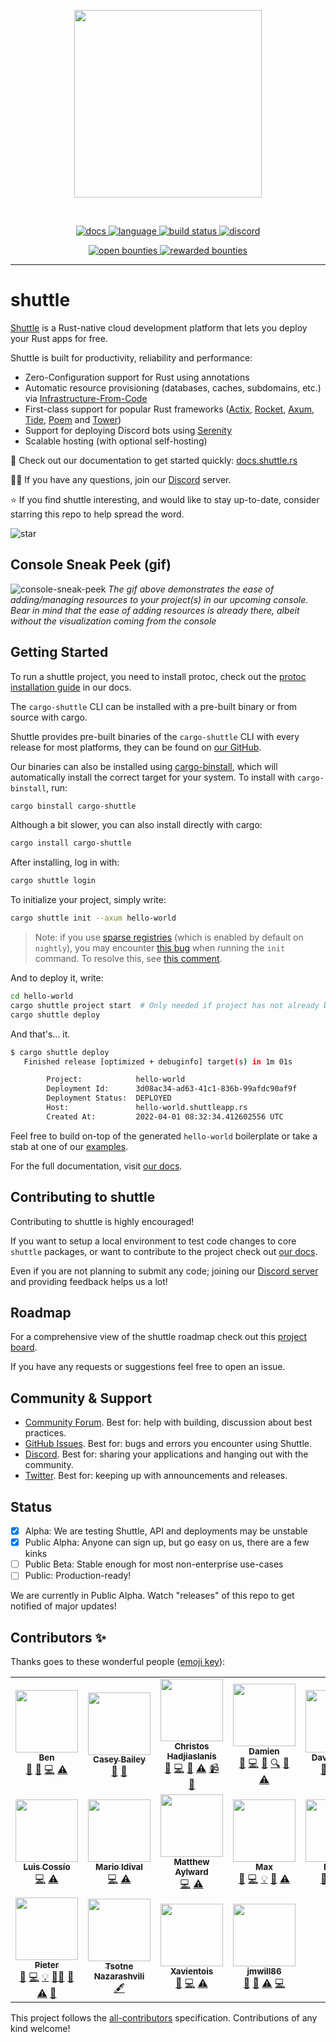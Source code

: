 <!-- markdownlint-disable -->
<p align="center">
<img width="300" src="https://raw.githubusercontent.com/shuttle-hq/shuttle/master/assets/logo-rectangle-transparent.png"/>
</p>
<br>
<p align=center>
  <a href="https://docs.rs/shuttle-runtime">
    <img alt="docs" src="https://img.shields.io/badge/docs-reference-orange">
  </a>
  <a href="https://github.com/shuttle-hq/shuttle/search?l=rust">
    <img alt="language" src="https://img.shields.io/badge/language-Rust-orange.svg">
  </a>
  <a href="https://circleci.com/gh/shuttle-hq/shuttle/">
    <img alt="build status" src="https://circleci.com/gh/shuttle-hq/shuttle.svg?style=shield"/>
  </a>
  <a href="https://discord.gg/H33rRDTm3p">
    <img alt="discord" src="https://img.shields.io/discord/803236282088161321?logo=discord"/>
  </a>
</p>
<p align="center">
  <a href="https://console.algora.io/org/shuttle/bounties?status=open">
    <img alt="open bounties" src="https://img.shields.io/endpoint?url=https%3A%2F%2Fconsole.algora.io%2Fapi%2Fshields%2Fshuttle%2Fbounties%3Fstatus%3Dopen"/>
  </a>
  <a href="https://console.algora.io/org/shuttle/bounties?status=completed">
    <img alt="rewarded bounties" src="https://img.shields.io/endpoint?url=https%3A%2F%2Fconsole.algora.io%2Fapi%2Fshields%2Fshuttle%2Fbounties%3Fstatus%3Dcompleted"/>
  </a>
</p>
<!-- markdownlint-restore -->

---

# shuttle

[Shuttle](https://www.shuttle.rs/) is a Rust-native cloud development platform that lets you deploy your Rust apps for free.

Shuttle is built for productivity, reliability and performance:

- Zero-Configuration support for Rust using annotations
- Automatic resource provisioning (databases, caches, subdomains, etc.) via [Infrastructure-From-Code](https://www.shuttle.rs/blog/2022/05/09/ifc)
- First-class support for popular Rust frameworks ([Actix](https://docs.shuttle.rs/examples/actix), [Rocket](https://docs.shuttle.rs/examples/rocket), [Axum](https://docs.shuttle.rs/examples/axum),
  [Tide](https://docs.shuttle.rs/examples/tide), [Poem](https://docs.shuttle.rs/examples/poem) and [Tower](https://docs.shuttle.rs/examples/tower))
- Support for deploying Discord bots using [Serenity](https://docs.shuttle.rs/examples/serenity)
- Scalable hosting (with optional self-hosting)

📖 Check out our documentation to get started quickly: [docs.shuttle.rs](https://docs.shuttle.rs)

🙋‍♂️ If you have any questions, join our [Discord](https://discord.gg/shuttle) server.

⭐ If you find shuttle interesting, and would like to stay up-to-date, consider starring this repo to help spread the word.

![star](https://i.imgur.com/kLWmThm.gif)

## Console Sneak Peek (gif)
![console-sneak-peek](https://i.imgur.com/1qdWipP.gif)
*The gif above demonstrates the ease of adding/managing resources to your project(s) in our upcoming console. Bear in mind that the ease of adding resources is already there, albeit without the visualization coming from the console*

## Getting Started

To run a shuttle project, you need to install protoc, check out the [protoc installation guide](https://docs.shuttle.rs/support/installing-protoc) in our docs.

The `cargo-shuttle` CLI can be installed with a pre-built binary or from source with cargo.

Shuttle provides pre-built binaries of the `cargo-shuttle` CLI with every release
for most platforms, they can be found on [our GitHub](https://github.com/shuttle-hq/shuttle/releases/latest).

Our binaries can also be installed using [cargo-binstall](https://github.com/cargo-bins/cargo-binstall),
which will automatically install the correct target for your system.
To install with `cargo-binstall`, run:

```sh
cargo binstall cargo-shuttle
```

Although a bit slower, you can also install directly with cargo:

```sh
cargo install cargo-shuttle
```

After installing, log in with:

```sh
cargo shuttle login
```

To initialize your project, simply write:

```bash
cargo shuttle init --axum hello-world
```

> Note: if you use [sparse registries](https://blog.rust-lang.org/inside-rust/2023/01/30/cargo-sparse-protocol.html) (which
> is enabled by default on `nightly`), you may encounter [this bug](https://github.com/shuttle-hq/shuttle/issues/821) when 
> running the `init` command. To resolve this, see [this comment](https://github.com/shuttle-hq/shuttle/issues/821#issuecomment-1525317860).

And to deploy it, write:

```bash
cd hello-world
cargo shuttle project start  # Only needed if project has not already been created during init
cargo shuttle deploy
```

And that's... it.

```bash
$ cargo shuttle deploy
   Finished release [optimized + debuginfo] target(s) in 1m 01s

        Project:            hello-world
        Deployment Id:      3d08ac34-ad63-41c1-836b-99afdc90af9f
        Deployment Status:  DEPLOYED
        Host:               hello-world.shuttleapp.rs
        Created At:         2022-04-01 08:32:34.412602556 UTC
```

Feel free to build on-top of the generated `hello-world` boilerplate or take a stab at one of our [examples](https://docs.shuttle.rs/examples/axum).

For the full documentation, visit [our docs](https://docs.shuttle.rs).

## Contributing to shuttle

Contributing to shuttle is highly encouraged!

If you want to setup a local environment to test code changes to core `shuttle` packages, or want to contribute to the project check out [our docs](https://docs.shuttle.rs/community/contribute).

Even if you are not planning to submit any code; joining our [Discord server](https://discord.gg/shuttle) and providing feedback helps us a lot!

## Roadmap

For a comprehensive view of the shuttle roadmap check out this [project board](https://github.com/orgs/shuttle-hq/projects/4).

If you have any requests or suggestions feel free to open an issue.

## Community & Support

- [Community Forum](https://github.com/shuttle-hq/shuttle/discussions). Best for: help with building, discussion about best practices.
- [GitHub Issues](https://github.com/shuttle-hq/shuttle/issues). Best for: bugs and errors you encounter using Shuttle.
- [Discord](https://discord.gg/shuttle). Best for: sharing your applications and hanging out with the community.
- [Twitter](https://twitter.com/shuttle_dev). Best for: keeping up with announcements and releases.

## Status

- [x] Alpha: We are testing Shuttle, API and deployments may be unstable
- [x] Public Alpha: Anyone can sign up, but go easy on us,
  there are a few kinks
- [ ] Public Beta: Stable enough for most non-enterprise use-cases
- [ ] Public: Production-ready!

We are currently in Public Alpha. Watch "releases" of this repo to get
notified of major updates!

## Contributors ✨

Thanks goes to these wonderful people ([emoji key](https://allcontributors.org/docs/en/emoji-key)):

<!-- ALL-CONTRIBUTORS-LIST:START - Do not remove or modify this section -->
<!-- prettier-ignore-start -->
<!-- markdownlint-disable -->
<table>
  <tr>
    <td align="center"><a href="https://kaleidawave.github.io/"><img src="https://avatars.githubusercontent.com/u/26967284?v=4?s=100" width="100px;" alt=""/><br /><sub><b>Ben</b></sub></a><br /><a href="#blog-kaleidawave" title="Blogposts">📝</a> <a href="https://github.com/shuttle-hq/shuttle/issues?q=author%3Akaleidawave" title="Bug reports">🐛</a> <a href="https://github.com/shuttle-hq/shuttle/commits?author=kaleidawave" title="Code">💻</a> <a href="https://github.com/shuttle-hq/shuttle/commits?author=kaleidawave" title="Tests">⚠️</a></td>
    <td align="center"><a href="https://github.com/SonicZentropy"><img src="https://avatars.githubusercontent.com/u/12196028?v=4?s=100" width="100px;" alt=""/><br /><sub><b>Casey Bailey</b></sub></a><br /><a href="https://github.com/shuttle-hq/shuttle/issues?q=author%3ASonicZentropy" title="Bug reports">🐛</a> <a href="https://github.com/shuttle-hq/shuttle/commits?author=SonicZentropy" title="Documentation">📖</a></td>
    <td align="center"><a href="https://github.com/christoshadjiaslanis"><img src="https://avatars.githubusercontent.com/u/14791384?v=4?s=100" width="100px;" alt=""/><br /><sub><b>Christos Hadjiaslanis</b></sub></a><br /><a href="#blog-christoshadjiaslanis" title="Blogposts">📝</a> <a href="https://github.com/shuttle-hq/shuttle/commits?author=christoshadjiaslanis" title="Code">💻</a> <a href="https://github.com/shuttle-hq/shuttle/pulls?q=is%3Apr+reviewed-by%3Achristoshadjiaslanis" title="Reviewed Pull Requests">👀</a> <a href="https://github.com/shuttle-hq/shuttle/commits?author=christoshadjiaslanis" title="Tests">⚠️</a> <a href="#video-christoshadjiaslanis" title="Videos">📹</a> <a href="https://github.com/shuttle-hq/shuttle/issues?q=author%3Achristoshadjiaslanis" title="Bug reports">🐛</a></td>
    <td align="center"><a href="https://github.com/brokad"><img src="https://avatars.githubusercontent.com/u/13315034?v=4?s=100" width="100px;" alt=""/><br /><sub><b>Damien</b></sub></a><br /><a href="https://github.com/shuttle-hq/shuttle/issues?q=author%3Abrokad" title="Bug reports">🐛</a> <a href="https://github.com/shuttle-hq/shuttle/commits?author=brokad" title="Code">💻</a> <a href="https://github.com/shuttle-hq/shuttle/commits?author=brokad" title="Documentation">📖</a> <a href="#fundingFinding-brokad" title="Funding Finding">🔍</a> <a href="https://github.com/shuttle-hq/shuttle/pulls?q=is%3Apr+reviewed-by%3Abrokad" title="Reviewed Pull Requests">👀</a> <a href="https://github.com/shuttle-hq/shuttle/commits?author=brokad" title="Tests">⚠️</a></td>
    <td align="center"><a href="http://alsuren.github.io/"><img src="https://avatars.githubusercontent.com/u/254647?v=4?s=100" width="100px;" alt=""/><br /><sub><b>David Laban</b></sub></a><br /><a href="https://github.com/shuttle-hq/shuttle/issues?q=author%3Aalsuren" title="Bug reports">🐛</a> <a href="https://github.com/shuttle-hq/shuttle/commits?author=alsuren" title="Code">💻</a> <a href="https://github.com/shuttle-hq/shuttle/commits?author=alsuren" title="Tests">⚠️</a></td>
    <td align="center"><a href="https://github.com/ivancernja"><img src="https://avatars.githubusercontent.com/u/14149737?v=4?s=100" width="100px;" alt=""/><br /><sub><b>Ivan</b></sub></a><br /><a href="#blog-ivancernja" title="Blogposts">📝</a> <a href="https://github.com/shuttle-hq/shuttle/issues?q=author%3Aivancernja" title="Bug reports">🐛</a> <a href="https://github.com/shuttle-hq/shuttle/commits?author=ivancernja" title="Code">💻</a> <a href="https://github.com/shuttle-hq/shuttle/commits?author=ivancernja" title="Tests">⚠️</a></td>
    <td align="center"><a href="https://github.com/lilianmoraru"><img src="https://avatars.githubusercontent.com/u/621738?v=4?s=100" width="100px;" alt=""/><br /><sub><b>Lilian Anatolie Moraru</b></sub></a><br /><a href="#content-lilianmoraru" title="Content">🖋</a></td>
  </tr>
  <tr>
    <td align="center"><a href="https://github.com/coszio"><img src="https://avatars.githubusercontent.com/u/62079184?v=4?s=100" width="100px;" alt=""/><br /><sub><b>Luis Cossío</b></sub></a><br /><a href="https://github.com/shuttle-hq/shuttle/commits?author=coszio" title="Code">💻</a> <a href="https://github.com/shuttle-hq/shuttle/commits?author=coszio" title="Tests">⚠️</a></td>
    <td align="center"><a href="https://github.com/marioidival"><img src="https://avatars.githubusercontent.com/u/1129263?v=4?s=100" width="100px;" alt=""/><br /><sub><b>Mario Idival</b></sub></a><br /><a href="https://github.com/shuttle-hq/shuttle/commits?author=marioidival" title="Code">💻</a> <a href="https://github.com/shuttle-hq/shuttle/commits?author=marioidival" title="Tests">⚠️</a></td>
    <td align="center"><a href="https://github.com/Butch78"><img src="https://avatars.githubusercontent.com/u/19205392?v=4?s=100" width="100px;" alt=""/><br /><sub><b>Matthew Aylward </b></sub></a><br /><a href="https://github.com/shuttle-hq/shuttle/commits?author=Butch78" title="Code">💻</a> <a href="https://github.com/shuttle-hq/shuttle/commits?author=Butch78" title="Tests">⚠️</a></td>
    <td align="center"><a href="https://github.com/bmoxb"><img src="https://avatars.githubusercontent.com/u/42641081?v=4?s=100" width="100px;" alt=""/><br /><sub><b>Max</b></sub></a><br /><a href="https://github.com/shuttle-hq/shuttle/issues?q=author%3Abmoxb" title="Bug reports">🐛</a> <a href="https://github.com/shuttle-hq/shuttle/commits?author=bmoxb" title="Code">💻</a> <a href="#example-bmoxb" title="Examples">💡</a> <a href="https://github.com/shuttle-hq/shuttle/pulls?q=is%3Apr+reviewed-by%3Abmoxb" title="Reviewed Pull Requests">👀</a> <a href="https://github.com/shuttle-hq/shuttle/commits?author=bmoxb" title="Tests">⚠️</a></td>
    <td align="center"><a href="https://github.com/nahuakang"><img src="https://avatars.githubusercontent.com/u/18533347?v=4?s=100" width="100px;" alt=""/><br /><sub><b>Nahua</b></sub></a><br /><a href="https://github.com/shuttle-hq/shuttle/issues?q=author%3Anahuakang" title="Bug reports">🐛</a> <a href="https://github.com/shuttle-hq/shuttle/commits?author=nahuakang" title="Code">💻</a> <a href="https://github.com/shuttle-hq/shuttle/commits?author=nahuakang" title="Tests">⚠️</a></td>
    <td align="center"><a href="https://github.com/nodard"><img src="https://avatars.githubusercontent.com/u/12720758?v=4?s=100" width="100px;" alt=""/><br /><sub><b>Nodar Daneliya</b></sub></a><br /><a href="#business-nodard" title="Business development">💼</a> <a href="#fundingFinding-nodard" title="Funding Finding">🔍</a></td>
    <td align="center"><a href="https://github.com/oddgrd"><img src="https://avatars.githubusercontent.com/u/29732646?v=4?s=100" width="100px;" alt=""/><br /><sub><b>Oddbjørn Grødem</b></sub></a><br /><a href="https://github.com/shuttle-hq/shuttle/commits?author=oddgrd" title="Code">💻</a> <a href="https://github.com/shuttle-hq/shuttle/commits?author=oddgrd" title="Tests">⚠️</a></td>
  </tr>
  <tr>
    <td align="center"><a href="https://github.com/chesedo"><img src="https://avatars.githubusercontent.com/u/5367103?v=4?s=100" width="100px;" alt=""/><br /><sub><b>Pieter</b></sub></a><br /><a href="https://github.com/shuttle-hq/shuttle/issues?q=author%3Achesedo" title="Bug reports">🐛</a> <a href="https://github.com/shuttle-hq/shuttle/commits?author=chesedo" title="Code">💻</a> <a href="#example-chesedo" title="Examples">💡</a> <a href="#mentoring-chesedo" title="Mentoring">🧑‍🏫</a> <a href="https://github.com/shuttle-hq/shuttle/pulls?q=is%3Apr+reviewed-by%3Achesedo" title="Reviewed Pull Requests">👀</a> <a href="https://github.com/shuttle-hq/shuttle/commits?author=chesedo" title="Tests">⚠️</a> <a href="https://github.com/shuttle-hq/shuttle/commits?author=chesedo" title="Documentation">📖</a></td>
    <td align="center"><a href="https://github.com/thecotne"><img src="https://avatars.githubusercontent.com/u/1606993?v=4?s=100" width="100px;" alt=""/><br /><sub><b>Tsotne Nazarashvili</b></sub></a><br /><a href="#content-thecotne" title="Content">🖋</a></td>
    <td align="center"><a href="https://github.com/Xavientois"><img src="https://avatars.githubusercontent.com/u/34867186?v=4?s=100" width="100px;" alt=""/><br /><sub><b>Xavientois</b></sub></a><br /><a href="https://github.com/shuttle-hq/shuttle/issues?q=author%3AXavientois" title="Bug reports">🐛</a> <a href="https://github.com/shuttle-hq/shuttle/commits?author=Xavientois" title="Code">💻</a> <a href="https://github.com/shuttle-hq/shuttle/commits?author=Xavientois" title="Tests">⚠️</a></td>
    <td align="center"><a href="https://thesnugco.com/"><img src="https://avatars.githubusercontent.com/u/19667780?v=4?s=100" width="100px;" alt=""/><br /><sub><b>jmwill86</b></sub></a><br /><a href="https://github.com/shuttle-hq/shuttle/issues?q=author%3Ajmwill86" title="Bug reports">🐛</a> <a href="https://github.com/shuttle-hq/shuttle/commits?author=jmwill86" title="Documentation">📖</a> <a href="https://github.com/shuttle-hq/shuttle/commits?author=jmwill86" title="Tests">⚠️</a> <a href="https://github.com/shuttle-hq/shuttle/commits?author=jmwill86" title="Code">💻</a></td>
  </tr>
</table>

<!-- markdownlint-restore -->
<!-- prettier-ignore-end -->

<!-- ALL-CONTRIBUTORS-LIST:END -->

This project follows the [all-contributors](https://github.com/all-contributors/all-contributors) specification. Contributions of any kind welcome!

